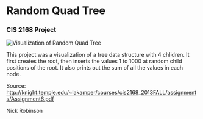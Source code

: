 # Random Quad Tree
### CIS 2168 Project

![Visualization of Random Quad Tree](http://nrobinson.co/quadtree.PNG)


This project was a visualization of a tree data structure with 4 chlidren. It first creates the root, then inserts the values 1 to 1000 at random child positions of the root. It also prints out the sum of all the values in each node.

Source: http://knight.temple.edu/~lakamper/courses/cis2168_2013FALL/assignments/Assignment6.pdf


Nick Robinson


